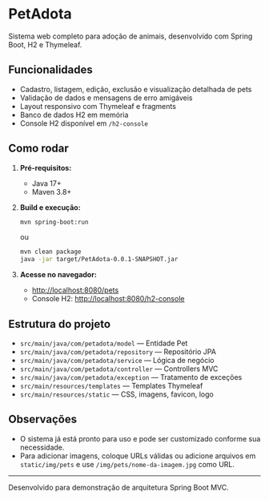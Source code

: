 # PetAdota

Sistema web completo para adoção de animais, desenvolvido com Spring Boot, H2 e Thymeleaf.

## Funcionalidades
- Cadastro, listagem, edição, exclusão e visualização detalhada de pets
- Validação de dados e mensagens de erro amigáveis
- Layout responsivo com Thymeleaf e fragments
- Banco de dados H2 em memória
- Console H2 disponível em `/h2-console`

## Como rodar

1. **Pré-requisitos:**
   - Java 17+
   - Maven 3.8+

2. **Build e execução:**
   ```bash
   mvn spring-boot:run
   ```
   ou
   ```bash
   mvn clean package
   java -jar target/PetAdota-0.0.1-SNAPSHOT.jar
   ```

3. **Acesse no navegador:**
   - [http://localhost:8080/pets](http://localhost:8080/pets)
   - Console H2: [http://localhost:8080/h2-console](http://localhost:8080/h2-console)

## Estrutura do projeto
- `src/main/java/com/petadota/model` — Entidade Pet
- `src/main/java/com/petadota/repository` — Repositório JPA
- `src/main/java/com/petadota/service` — Lógica de negócio
- `src/main/java/com/petadota/controller` — Controllers MVC
- `src/main/java/com/petadota/exception` — Tratamento de exceções
- `src/main/resources/templates` — Templates Thymeleaf
- `src/main/resources/static` — CSS, imagens, favicon, logo

## Observações
- O sistema já está pronto para uso e pode ser customizado conforme sua necessidade.
- Para adicionar imagens, coloque URLs válidas ou adicione arquivos em `static/img/pets` e use `/img/pets/nome-da-imagem.jpg` como URL.

---
Desenvolvido para demonstração de arquitetura Spring Boot MVC.
